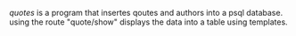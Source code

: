 *quotes* is a program that insertes qoutes and authors into a psql database. using the route "quote/show" displays the data into a table using templates.
